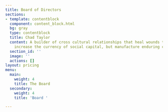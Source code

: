 ```yaml
---
title: Board of Directors
sections:
- template: contentblock
  component: content_block.html
  bg: gray
  type: contentblock
  title: Chad Taylor
  content: A builder of cross cultural relationships that heal wounds that not only
    increase the currency of social capital, but manufacture enduring change.
  section_id: ''
  image: ''
  actions: []
layout: pricing
menu:
  main:
    weight: 4
    title: The Board
  secondary:
    weight: 4
    title: 'Board '

---
```

